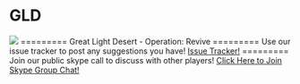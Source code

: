 # GLD
<img src="http://i.imgur.com/KKWdCLO.png">
=========
Great Light Desert - Operation: Revive
=========
Use our issue tracker to post any suggestions you have!
<a href="https://github.com/GLServers/GLD/issues">Issue Tracker!</a>
=========
Join our public skype call to discuss with other players!
<a href="skype:?chat&blob=9t4oHINBmnmEwZricxgij8FipXm1UDIcaybfRCz0XRNmFuUmOUOqHQoT9tdAXComO6fQMK_IVwMbDg">Click Here to Join Skype Group Chat!</a>

